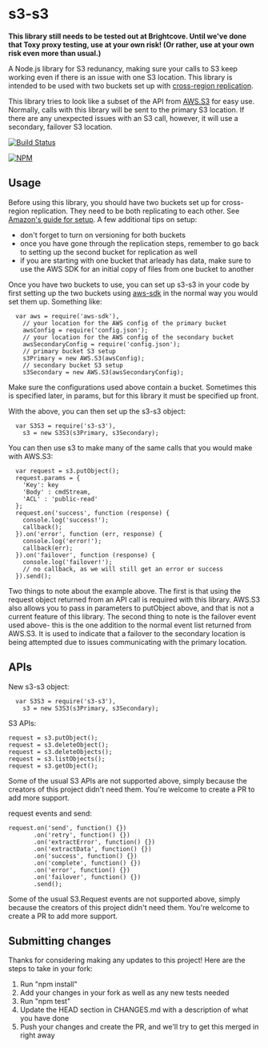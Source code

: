 # s3-s3

**This library still needs to be tested out at Brightcove.  Until we've done that Toxy proxy testing, use at your own risk!  (Or rather, use at your own risk even more than usual.)**

A Node.js library for S3 redunancy, making sure your calls to S3 keep working even if there is an issue with one S3 location.  This library is intended to be used with two buckets set up with [cross-region replication](http://docs.aws.amazon.com/AmazonS3/latest/dev/crr.html).

This library tries to look like a subset of the API from [AWS.S3](http://docs.aws.amazon.com/AWSJavaScriptSDK/latest/AWS/S3.html) for easy use.  Normally, calls with this library will be sent to the primary S3 location.  If there are any unexpected issues with an S3 call, however, it will use a secondary, failover S3 location.

[![Build Status](https://secure.travis-ci.org/brightcove/s3-s3.png?branch=master)](http://travis-ci.org/brightcove/s3-s3)

[![NPM](https://nodei.co/npm/s3-s3.png)](https://nodei.co/npm/s3-s3/)

## Usage

Before using this library, you should have two buckets set up for cross-region replication.  They need to be both replicating to each other.  See [Amazon's guide for setup](http://docs.aws.amazon.com/AmazonS3/latest/dev/crr-how-setup.html).  A few additional tips on setup:
- don't forget to turn on versioning for both buckets
- once you have gone through the replication steps, remember to go back to setting up the second bucket for replication as well
- if you are starting with one bucket that arleady has data, make sure to use the AWS SDK for an initial copy of files from one bucket to another

Once you have two buckets to use, you can set up s3-s3 in your code by first setting up the two buckets using [aws-sdk](https://aws.amazon.com/sdk-for-node-js/) in the normal way you would set them up.  Something like:

```
  var aws = require('aws-sdk'),
    // your location for the AWS config of the primary bucket
    awsConfig = require('config.json');
    // your location for the AWS config of the secondary bucket
    awsSecondaryConfig = require('config.json');
    // primary bucket S3 setup
    s3Primary = new AWS.S3(awsConfig);
    // secondary bucket S3 setup
    s3Secondary = new AWS.S3(awsSecondaryConfig);
```

Make sure the configurations used above contain a bucket.  Sometimes this is specified later, in params, but for this library it must be specified up front.

With the above, you can then set up the s3-s3 object:
```
  var S3S3 = require('s3-s3'),
    s3 = new S3S3(s3Primary, s3Secondary);
```

You can then use s3 to make many of the same calls that you would make with AWS.S3:

```
  var request = s3.putObject();
  request.params = {
    'Key': key
    'Body' : cmdStream,
    'ACL' : 'public-read'
  };
  request.on('success', function (response) {
    console.log('success!');
    callback();
  }).on('error', function (err, response) {
    console.log('error!');
    callback(err);
  }).on('failover', function (response) {
    console.log('failover!');
    // no callback, as we will still get an error or success
  }).send();
```

Two things to note about the example above.  The first is that using the request object returned from an API call is required with this library.  AWS.S3 also allows you to pass in parameters to putObject above, and that is not a current feature of this library.  The second thing to note is the failover event used above- this is the one addition to the normal event list returned from AWS.S3.  It is used to indicate that a failover to the secondary location is being attempted due to issues communicating with the primary location.

## APIs

New s3-s3 object:

```
  var S3S3 = require('s3-s3'),
    s3 = new S3S3(s3Primary, s3Secondary);
```

S3 APIs:

```
request = s3.putObject();
request = s3.deleteObject();
request = s3.deleteObjects();
request = s3.listObjects();
request = s3.getObject();
```

Some of the usual S3 APIs are not supported above, simply because the creators of this project didn't need them.  You're welcome to create a PR to add more support.

request events and send:
```
request.on('send', function() {})
       .on('retry', function() {})
       .on('extractError', function() {})
       .on('extractData', function() {})
       .on('success', function() {})
       .on('complete', function() {})
       .on('error', function() {})
       .on('failover', function() {})
       .send();
```

Some of the usual S3.Request events are not supported above, simply because the creators of this project didn't need them.  You're welcome to create a PR to add more support.

## Submitting changes

Thanks for considering making any updates to this project!  Here are the steps to take in your fork:

1. Run "npm install"
2. Add your changes in your fork as well as any new tests needed
3. Run "npm test"
4. Update the HEAD section in CHANGES.md with a description of what you have done
5. Push your changes and create the PR, and we'll try to get this merged in right away
